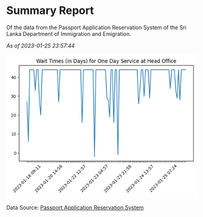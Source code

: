 # Summary Report

Of the data from the Passport Application Reservation System of the Sri Lanka Department of Immigration and Emigration.

*As of 2023-01-25 23:57:44*

![Wait Time Chart](summary.wait_time_chart.png)

Data Source: [Passport Application Reservation System](https://eservices.immigration.gov.lk:8443/appointment/pages/reservationApplication.xhtml)